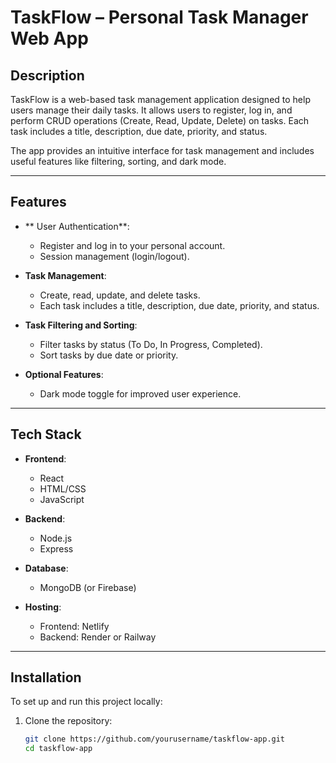 # TaskFlow – Personal Task Manager Web App

## Description

TaskFlow is a web-based task management application designed to help users manage their daily tasks. It allows users to register, log in, and perform CRUD operations (Create, Read, Update, Delete) on tasks. Each task includes a title, description, due date, priority, and status.

The app provides an intuitive interface for task management and includes useful features like filtering, sorting, and dark mode.

---

## Features

- ** User Authentication**: 
  - Register and log in to your personal account.
  - Session management (login/logout).
  
- **Task Management**: 
  - Create, read, update, and delete tasks.
  - Each task includes a title, description, due date, priority, and status.
  
- **Task Filtering and Sorting**: 
  - Filter tasks by status (To Do, In Progress, Completed).
  - Sort tasks by due date or priority.

- **Optional Features**:
  - Dark mode toggle for improved user experience.

---

## Tech Stack

- **Frontend**: 
  - React
  - HTML/CSS
  - JavaScript

- **Backend**: 
  - Node.js
  - Express
  
- **Database**: 
  - MongoDB (or Firebase)

- **Hosting**: 
  - Frontend: Netlify
  - Backend: Render or Railway

---

## Installation

To set up and run this project locally:

1. Clone the repository:
   ```bash
   git clone https://github.com/yourusername/taskflow-app.git
   cd taskflow-app
